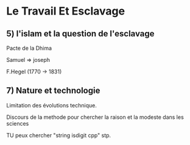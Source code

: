 # Le Travail Et Esclavage
## 5) l'islam et la question de l'esclavage

Pacte de la Dhima

Samuel => joseph

F.Hegel (1770 -> 1831)

## 7) Nature et technologie

Limitation des évolutions technique. 



Discours de la methode pour chercher la raison et la modeste dans les sciences



TU peux chercher "string isdigit cpp" stp.
